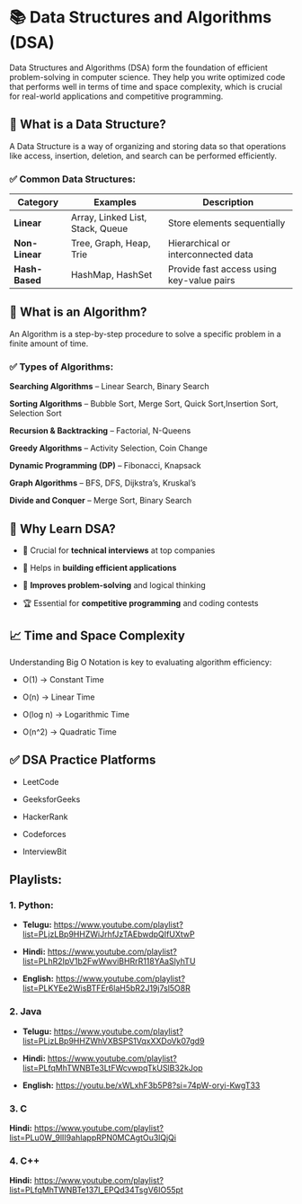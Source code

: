 # 📚 Data Structures and Algorithms (DSA)
Data Structures and Algorithms (DSA) form the foundation of efficient problem-solving in computer science. They help you write optimized code that performs well in terms of time and space complexity, which is crucial for real-world applications and competitive programming.

## 🔹 What is a Data Structure?
A Data Structure is a way of organizing and storing data so that operations like access, insertion, deletion, and search can be performed efficiently.

### ✅ Common Data Structures:

| Category       | Examples                         | Description                               |
| -------------- | -------------------------------- | ----------------------------------------- |
| **Linear**     | Array, Linked List, Stack, Queue | Store elements sequentially               |
| **Non-Linear** | Tree, Graph, Heap, Trie          | Hierarchical or interconnected data       |
| **Hash-Based** | HashMap, HashSet                 | Provide fast access using key-value pairs |

## 🔹 What is an Algorithm?
An Algorithm is a step-by-step procedure to solve a specific problem in a finite amount of time.

### ✅ Types of Algorithms:

**Searching Algorithms** – Linear Search, Binary Search

**Sorting Algorithms** – Bubble Sort, Merge Sort, Quick Sort,Insertion Sort, Selection Sort

**Recursion & Backtracking** – Factorial, N-Queens

**Greedy Algorithms** – Activity Selection, Coin Change

**Dynamic Programming (DP)** – Fibonacci, Knapsack

**Graph Algorithms** – BFS, DFS, Dijkstra’s, Kruskal’s

**Divide and Conquer** – Merge Sort, Binary Search

## 🧠 Why Learn DSA?

- 💼 Crucial for **technical interviews** at top companies

- 🚀 Helps in **building efficient applications**

- 🔎 **Improves problem-solving** and logical thinking

- 🏆 Essential for **competitive programming** and coding contests

## 📈 Time and Space Complexity

Understanding Big O Notation is key to evaluating algorithm efficiency:

- O(1) → Constant Time

- O(n) → Linear Time

- O(log n) → Logarithmic Time

- O(n^2) → Quadratic Time

## ✅ DSA Practice Platforms

- LeetCode

- GeeksforGeeks

- HackerRank

- Codeforces

- InterviewBit

## Playlists:

### 1. Python:

- **Telugu:** https://www.youtube.com/playlist?list=PLjzLBp9HHZWiJrhfJzTAEbwdpQIfUXtwP
  
- **Hindi:** https://www.youtube.com/playlist?list=PLhR2IpV1b2FwWwviBHRrR118YAaSlyhTU

- **English:** https://www.youtube.com/playlist?list=PLKYEe2WisBTFEr6laH5bR2J19j7sl5O8R

### 2. Java

- **Telugu:** https://www.youtube.com/playlist?list=PLjzLBp9HHZWhVXBSPS1VqxXXDoVk07gd9

- **Hindi:** https://www.youtube.com/playlist?list=PLfqMhTWNBTe3LtFWcvwpqTkUSlB32kJop

- **English:** https://youtu.be/xWLxhF3b5P8?si=74pW-oryi-KwgT33

### 3. C 

**Hindi:** https://www.youtube.com/playlist?list=PLu0W_9lII9ahIappRPN0MCAgtOu3lQjQi

### 4. C++

**Hindi:** https://www.youtube.com/playlist?list=PLfqMhTWNBTe137I_EPQd34TsgV6IO55pt
